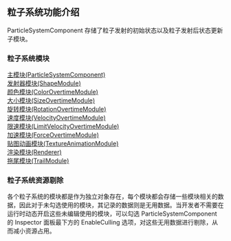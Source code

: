 ## 粒子系统功能介绍

ParticleSystemComponent 存储了粒子发射的初始状态以及粒子发射后状态更新子模块。  

### 粒子系统模块

[主模块(ParticleSystemComponent)](main-module.md)  
[发射器模块(ShapeModule)](emitter.md)  
[颜色模块(ColorOvertimeModule)](color-module.md)  
[大小模块(SizeOvertimeModule)](size-module.md)  
[旋转模块(RotationOvertimeModule)](rotation-module.md)  
[速度模块(VelocityOvertimeModule)](velocity-module.md)  
[限速模块(LimitVelocityOvertimeModule)](limit-velocity-module.md)  
[加速模块(ForceOvertimeModule)](force-module.md)  
[贴图动画模块(TextureAnimationModule)](texture-animation-module.md)  
[渲染模块(Renderer)](renderer.md)  
[拖尾模块(TrailModule)](trail-module.md)

### 粒子系统资源剔除

各个粒子系统的模块都是作为独立对象存在，每个模块都会存储一些模块相关的数据，因此对于未勾选使用的模块，其记录的数据则是无用数据。当开发者不需要在运行时动态开启这些未编辑使用的模块，可以勾选 ParticleSystemComponent 的 Inspector 面板最下方的 EnableCulling 选项，对这些无用数据进行剔除，从而减小资源占用。














